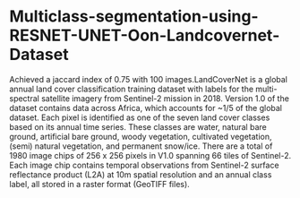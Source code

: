 # Multiclass-segmentation-using-RESNET-UNET-Oon-Landcovernet-Dataset
Achieved a jaccard index of 0.75 with 100 images.LandCoverNet is a global annual land cover classification training dataset with labels for the multi-spectral satellite imagery from Sentinel-2 mission in 2018. Version 1.0 of the dataset contains data across Africa, which accounts for ~1/5 of the global dataset. Each pixel is identified as one of the seven land cover classes based on its annual time series. These classes are water, natural bare ground, artificial bare ground, woody vegetation, cultivated vegetation, (semi) natural vegetation, and permanent snow/ice.  There are a total of 1980 image chips of 256 x 256 pixels in V1.0 spanning 66 tiles of Sentinel-2. Each image chip contains temporal observations from Sentinel-2 surface reflectance product (L2A) at 10m spatial resolution and an annual class label, all stored in a raster format (GeoTIFF files).
